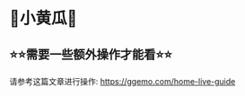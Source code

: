 # 🥒小黄瓜🥒

<Mutsumi></Mutsumi>

## ⭐️⭐️需要一些额外操作才能看⭐️⭐️
请参考这篇文章进行操作: <a href="https://ggemo.com/home-live-guide" target="_blank">https://ggemo.com/home-live-guide</a>